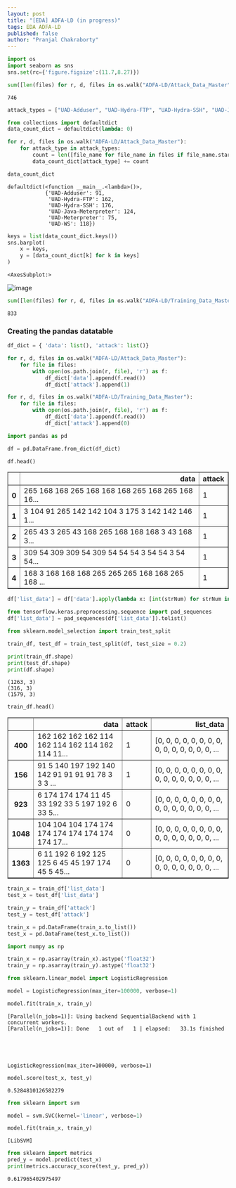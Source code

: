 ```yaml
---
layout: post
title: "[EDA] ADFA-LD (in progress)"
tags: EDA ADFA-LD
published: false
author: "Pranjal Chakraborty"
---
```


```python
import os
import seaborn as sns
sns.set(rc={'figure.figsize':(11.7,8.27)})
```


```python
sum([len(files) for r, d, files in os.walk("ADFA-LD/Attack_Data_Master")])
```




    746




```python
attack_types = ["UAD-Adduser", "UAD-Hydra-FTP", "UAD-Hydra-SSH", "UAD-Java-Meterpreter", "UAD-Meterpreter", "UAD-WS"]
```


```python
from collections import defaultdict
data_count_dict = defaultdict(lambda: 0)
```


```python
for r, d, files in os.walk("ADFA-LD/Attack_Data_Master"):
    for attack_type in attack_types:
        count = len([file_name for file_name in files if file_name.startswith(attack_type)])
        data_count_dict[attack_type] += count
```


```python
data_count_dict
```




    defaultdict(<function __main__.<lambda>()>,
                {'UAD-Adduser': 91,
                 'UAD-Hydra-FTP': 162,
                 'UAD-Hydra-SSH': 176,
                 'UAD-Java-Meterpreter': 124,
                 'UAD-Meterpreter': 75,
                 'UAD-WS': 118})




```python
keys = list(data_count_dict.keys())
sns.barplot(
    x = keys,
    y = [data_count_dict[k] for k in keys]
)
```




    <AxesSubplot:>




    
![image](/blog/assets/images/1.png)
    



```python
sum([len(files) for r, d, files in os.walk("ADFA-LD/Training_Data_Master")])
```




    833



### Creating the pandas datatable


```python
df_dict = { 'data': list(), 'attack': list()}

for r, d, files in os.walk("ADFA-LD/Attack_Data_Master"):
    for file in files:
        with open(os.path.join(r, file), 'r') as f:
            df_dict['data'].append(f.read())
            df_dict['attack'].append(1)
```


```python
for r, d, files in os.walk("ADFA-LD/Training_Data_Master"):
    for file in files:
        with open(os.path.join(r, file), 'r') as f:
            df_dict['data'].append(f.read())
            df_dict['attack'].append(0)
```


```python
import pandas as pd

df = pd.DataFrame.from_dict(df_dict)
```


```python
df.head()
```




<div>
<style scoped>
    .dataframe tbody tr th:only-of-type {
        vertical-align: middle;
    }

    .dataframe tbody tr th {
        vertical-align: top;
    }

    .dataframe thead th {
        text-align: right;
    }
</style>
<table border="1" class="dataframe">
  <thead>
    <tr style="text-align: right;">
      <th></th>
      <th>data</th>
      <th>attack</th>
    </tr>
  </thead>
  <tbody>
    <tr>
      <th>0</th>
      <td>265 168 168 265 168 168 168 265 168 265 168 16...</td>
      <td>1</td>
    </tr>
    <tr>
      <th>1</th>
      <td>3 104 91 265 142 142 104 3 175 3 142 142 146 1...</td>
      <td>1</td>
    </tr>
    <tr>
      <th>2</th>
      <td>265 43 3 265 43 168 265 168 168 168 3 43 168 3...</td>
      <td>1</td>
    </tr>
    <tr>
      <th>3</th>
      <td>309 54 309 309 54 309 54 54 54 3 54 54 3 54 54...</td>
      <td>1</td>
    </tr>
    <tr>
      <th>4</th>
      <td>168 3 168 168 168 265 265 265 168 168 265 168 ...</td>
      <td>1</td>
    </tr>
  </tbody>
</table>
</div>




```python
df['list_data'] = df['data'].apply(lambda x: [int(strNum) for strNum in x.split()])
```


```python
from tensorflow.keras.preprocessing.sequence import pad_sequences
df['list_data'] = pad_sequences(df['list_data']).tolist()
```


```python
from sklearn.model_selection import train_test_split
```


```python
train_df, test_df = train_test_split(df, test_size = 0.2)
```


```python
print(train_df.shape)
print(test_df.shape)
print(df.shape)
```

    (1263, 3)
    (316, 3)
    (1579, 3)
    


```python
train_df.head()
```




<div>
<style scoped>
    .dataframe tbody tr th:only-of-type {
        vertical-align: middle;
    }

    .dataframe tbody tr th {
        vertical-align: top;
    }

    .dataframe thead th {
        text-align: right;
    }
</style>
<table border="1" class="dataframe">
  <thead>
    <tr style="text-align: right;">
      <th></th>
      <th>data</th>
      <th>attack</th>
      <th>list_data</th>
    </tr>
  </thead>
  <tbody>
    <tr>
      <th>400</th>
      <td>162 162 162 162 114 162 114 162 114 162 114 11...</td>
      <td>1</td>
      <td>[0, 0, 0, 0, 0, 0, 0, 0, 0, 0, 0, 0, 0, 0, 0, ...</td>
    </tr>
    <tr>
      <th>156</th>
      <td>91 5 140 197 192 140 142 91 91 91 91 78 3 3 3 ...</td>
      <td>1</td>
      <td>[0, 0, 0, 0, 0, 0, 0, 0, 0, 0, 0, 0, 0, 0, 0, ...</td>
    </tr>
    <tr>
      <th>923</th>
      <td>6 174 174 174 11 45 33 192 33 5 197 192 6 33 5...</td>
      <td>0</td>
      <td>[0, 0, 0, 0, 0, 0, 0, 0, 0, 0, 0, 0, 0, 0, 0, ...</td>
    </tr>
    <tr>
      <th>1048</th>
      <td>104 104 104 174 174 174 174 174 174 174 174 17...</td>
      <td>0</td>
      <td>[0, 0, 0, 0, 0, 0, 0, 0, 0, 0, 0, 0, 0, 0, 0, ...</td>
    </tr>
    <tr>
      <th>1363</th>
      <td>6 11 192 6 192 125 125 6 45 45 197 174 45 5 45...</td>
      <td>0</td>
      <td>[0, 0, 0, 0, 0, 0, 0, 0, 0, 0, 0, 0, 0, 0, 0, ...</td>
    </tr>
  </tbody>
</table>
</div>




```python
train_x = train_df['list_data']
test_x = test_df['list_data']
```


```python
train_y = train_df['attack']
test_y = test_df['attack']
```


```python
train_x = pd.DataFrame(train_x.to_list())
test_x = pd.DataFrame(test_x.to_list())
```


```python
import numpy as np

train_x = np.asarray(train_x).astype('float32')
train_y = np.asarray(train_y).astype('float32')
```


```python
from sklearn.linear_model import LogisticRegression

model = LogisticRegression(max_iter=100000, verbose=1)
```


```python
model.fit(train_x, train_y)
```

    [Parallel(n_jobs=1)]: Using backend SequentialBackend with 1 concurrent workers.
    [Parallel(n_jobs=1)]: Done   1 out of   1 | elapsed:   33.1s finished
    




    LogisticRegression(max_iter=100000, verbose=1)




```python
model.score(test_x, test_y)
```




    0.5284810126582279




```python
from sklearn import svm
```


```python
model = svm.SVC(kernel='linear', verbose=1)
```


```python
model.fit(train_x, train_y)
```

    [LibSVM]


```python
from sklearn import metrics
pred_y = model.predict(test_x)
print(metrics.accuracy_score(test_y, pred_y))
```




    0.617965402975497



